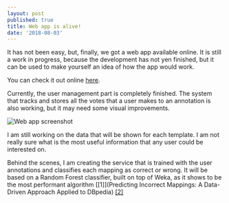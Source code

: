 ```yaml
---
layout: post
published: true
title: Web app is alive!
date: '2018-08-03'
---
```


It has not been easy, but, finally, we got a web app available online. It is still a work in progress, because the development has not yen finished, but it can be used to make yourself an idea of how the app would work.

You can check it out online [here](http://35.187.57.43:3000/).

Currently, the user management part is completely finished. The system that tracks and stores all the votes that a user makes to an annotation is also working, but it may need some visual improvements.

![Web app screenshot]( https://raw.githubusercontent.com/vfrico/dbpedia-gsoc-18/gh-pages/img/webapp-1.png "Web app screenshot")


I am still working on the data that will be shown for each template. I am not really sure what is the most useful information that any user could be interested on.

Behind the scenes, I am creating the service that is trained with the user annotations and classifies each mapping as correct or wrong. It will be based on a Random Forest classifier, built on top of Weka, as it shows to be the most performant algorithm [\[1\]](Predicting Incorrect Mappings: A Data-Driven Approach Applied to DBpedia) [\[2\]](https://vfrico.github.io/dbpedia-gsoc-18/2018-06-07-review-of-first-month/)
